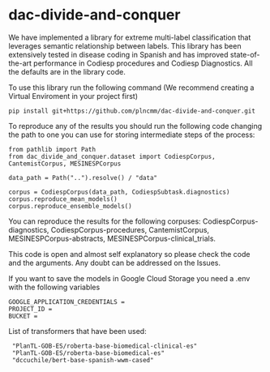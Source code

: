 # dac-divide-and-conquer

We have implemented a library for extreme multi-label classification that leverages semantic relationship between labels. This library has been extensively tested in disease coding in Spanish and has improved state-of-the-art performance in Codiesp procedures and Codiesp Diagnostics. All the defaults are in the library code.

To use this library run the following command (We recommend creating a Virtual Enviroment in your project first)

```
pip install git+https://github.com/plncmm/dac-divide-and-conquer.git
```

To reproduce any of the results you should run the following code changing the path to one you can use for storing intermediate steps of the process:

```
from pathlib import Path
from dac_divide_and_conquer.dataset import CodiespCorpus, CantemistCorpus, MESINESPCorpus

data_path = Path("..").resolve() / "data"

corpus = CodiespCorpus(data_path, CodiespSubtask.diagnostics)
corpus.reproduce_mean_models()
corpus.reproduce_ensemble_models()
```

You can reproduce the results for the following corpuses: CodiespCorpus-diagnostics, CodiespCorpus-procedures, CantemistCorpus, MESINESPCorpus-abstracts, MESINESPCorpus-clinical_trials.

This code is open and almost self explanatory so please check the code and the arguments. Any doubt can be addressed on the Issues.

If you want to save the models in Google Cloud Storage you need a .env with the following variables

```
GOOGLE_APPLICATION_CREDENTIALS =
PROJECT_ID =
BUCKET =
```

List of transformers that have been used:

```
 "PlanTL-GOB-ES/roberta-base-biomedical-clinical-es"
 "PlanTL-GOB-ES/roberta-base-biomedical-es"
 "dccuchile/bert-base-spanish-wwm-cased"
```
